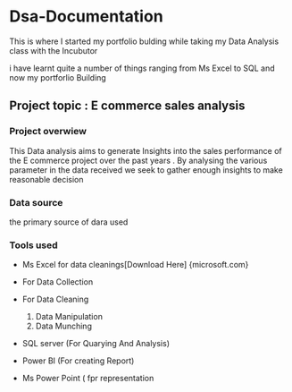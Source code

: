 # Dsa-Documentation

This is where I started my portfolio bulding while taking my Data Analysis class with the Incubutor

i have learnt quite a number of things ranging from Ms Excel to SQL and now my portforlio Building 

## Project topic : E commerce sales analysis 

### Project overwiew 

This Data analysis aims to generate Insights into the sales performance 
of the E commerce project over the past years . By analysing the various parameter in the data received 
we seek to gather enough insights to make reasonable decision 

### Data source 
the primary source of dara used 

### Tools used 
- Ms Excel for  data cleanings[Download Here] {microsoft.com}
-   For Data Collection
-   For Data Cleaning
    1. Data Manipulation
    2. Data Munching 


- SQL server (For Quarying And Analysis) 
- Power BI (For creating Report)
- Ms Power Point ( fpr representation  
